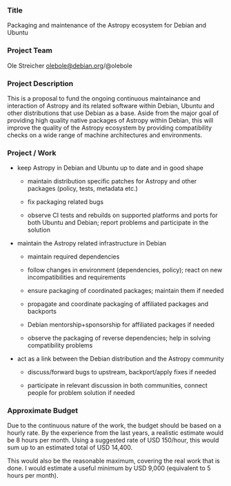 ### Title

Packaging and maintenance of the Astropy ecosystem for Debian and Ubuntu

### Project Team

Ole Streicher olebole@debian.org/@olebole

### Project Description

This is a proposal to fund the ongoing continuous maintainance and
interaction of Astropy and its related software within Debian, Ubuntu
and other distributions that use Debian as a base. Aside from the
major goal of providing high quality native packages of Astropy within
Debian, this will improve the quality of the Astropy ecosystem by
providing compatibility checks on a wide range of machine
architectures and environments.


### Project / Work

 * keep Astropy in Debian and Ubuntu up to date and in good shape

   - maintain distribution specific patches for Astropy and other packages
    (policy, tests, metadata etc.)

   - fix packaging related bugs

   - observe CI tests and rebuilds on supported platforms and ports for both
     Ubuntu and Debian; report problems and participate in the solution

 * maintain the Astropy related infrastructure in Debian

   - maintain required dependencies

   - follow changes in environment (dependencies, policy); react on new
     incompatibilities and requirements

   - ensure packaging of coordinated packages; maintain them if needed

   - propagate and coordinate packaging of affiliated packages and backports

   - Debian mentorship+sponsorship for affiliated packages if needed

   - observe the packaging of reverse dependencies; help in solving
     compatibility problems

 * act as a link between the Debian distribution and the Astropy community

   - discuss/forward bugs to upstream, backport/apply fixes if needed

   - participate in relevant discussion in both communities, connect
     people for problem solution if needed


### Approximate Budget

Due to the continuous nature of the work, the budget should be based
on a hourly rate. By the experience from the last years, a realistic
estimate would be 8 hours per month. Using a suggested rate of
USD 150/hour, this would sum up to an estimated total of USD 14,400.

This would also be the reasonable maximum, covering the real work that
is done. I would estimate a useful minimum by USD 9,000 (equivalent to
5 hours per month).
